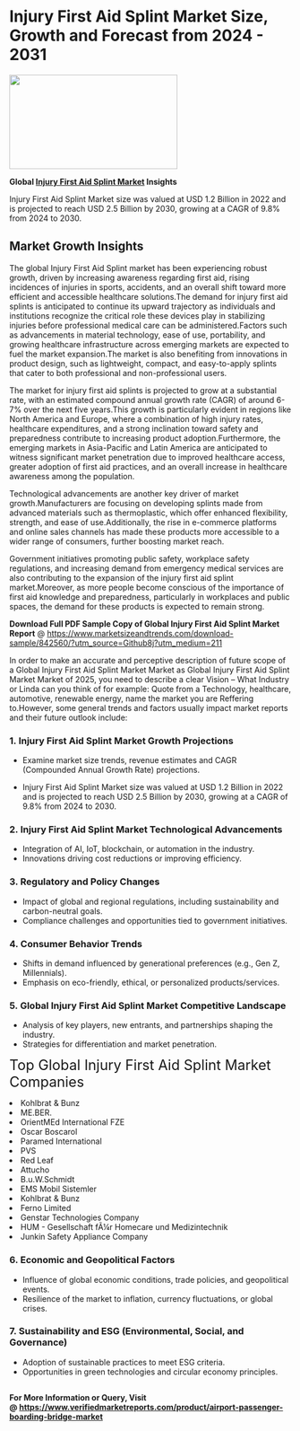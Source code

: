 <H1>Injury First Aid Splint Market Size, Growth and Forecast from 2024 - 2031</H1><img class="aligncenter size-medium wp-image-584254" src="https://thirdeyenews.in/wp-content/uploads/2024/09/Global-Market-Research-300x168.jpeg" alt="" width="300" height="168" /><p><strong>Global&nbsp;<a href="https://www.marketsizeandtrends.com/download-sample/842560/?utm_source=Github8j?utm_medium=211">Injury First Aid Splint Market</a> Insights</strong></p><p>Injury First Aid Splint Market size was valued at USD 1.2 Billion in 2022 and is projected to reach USD 2.5 Billion by 2030, growing at a CAGR of 9.8% from 2024 to 2030.</p><p><h2>Market Growth Insights</h2> <p>The global Injury First Aid Splint market has been experiencing robust growth, driven by increasing awareness regarding first aid, rising incidences of injuries in sports, accidents, and an overall shift toward more efficient and accessible healthcare solutions.The demand for injury first aid splints is anticipated to continue its upward trajectory as individuals and institutions recognize the critical role these devices play in stabilizing injuries before professional medical care can be administered.Factors such as advancements in material technology, ease of use, portability, and growing healthcare infrastructure across emerging markets are expected to fuel the market expansion.The market is also benefiting from innovations in product design, such as lightweight, compact, and easy-to-apply splints that cater to both professional and non-professional users.</p> <p>The market for injury first aid splints is projected to grow at a substantial rate, with an estimated compound annual growth rate (CAGR) of around 6-7% over the next five years.This growth is particularly evident in regions like North America and Europe, where a combination of high injury rates, healthcare expenditures, and a strong inclination toward safety and preparedness contribute to increasing product adoption.Furthermore, the emerging markets in Asia-Pacific and Latin America are anticipated to witness significant market penetration due to improved healthcare access, greater adoption of first aid practices, and an overall increase in healthcare awareness among the population.</p> <p>Technological advancements are another key driver of market growth.Manufacturers are focusing on developing splints made from advanced materials such as thermoplastic, which offer enhanced flexibility, strength, and ease of use.Additionally, the rise in e-commerce platforms and online sales channels has made these products more accessible to a wider range of consumers, further boosting market reach.</p> <p>Government initiatives promoting public safety, workplace safety regulations, and increasing demand from emergency medical services are also contributing to the expansion of the injury first aid splint market.Moreover, as more people become conscious of the importance of first aid knowledge and preparedness, particularly in workplaces and public spaces, the demand for these products is expected to remain strong.</p> <p><span class=""><strong>Download Full PDF Sample Copy of Global Injury First Aid Splint Market Report</strong> @ <a href="https://www.marketsizeandtrends.com/download-sample/842560/?utm_source=Github8j?utm_medium=211" target="_blank">https://www.marketsizeandtrends.com/download-sample/842560/?utm_source=Github8j?utm_medium=211</a></span></p><p>In order to make an accurate and perceptive description of future scope of a Global&nbsp;Injury First Aid Splint Market Market as Global&nbsp;Injury First Aid Splint Market Market of 2025, you need to describe a clear Vision &ndash; What Industry or Linda can you think of for example: Quote from a Technology, healthcare, automotive, renewable energy, name the market you are Reffering to.However, some general trends and factors usually impact market reports and their future outlook include:</p><h3>1.&nbsp;<strong>Injury First Aid Splint Market Growth Projections</strong></h3><ul><li>Examine market size trends, revenue estimates and CAGR (Compounded Annual Growth Rate) projections.</li><li><p>Injury First Aid Splint Market size was valued at USD 1.2 Billion in 2022 and is projected to reach USD 2.5 Billion by 2030, growing at a CAGR of 9.8% from 2024 to 2030.</p></li></ul><h3>2.&nbsp;<strong>Injury First Aid Splint Market Technological Advancements</strong></h3><ul><li>Integration of AI, IoT, blockchain, or automation in the industry.</li><li>Innovations driving cost reductions or improving efficiency.</li></ul><h3>3.&nbsp;<strong>Regulatory and Policy Changes</strong></h3><ul><li>Impact of global and regional regulations, including sustainability and carbon-neutral goals.</li><li>Compliance challenges and opportunities tied to government initiatives.</li></ul><h3>4.&nbsp;<strong>Consumer Behavior Trends</strong></h3><ul><li>Shifts in demand influenced by generational preferences (e.g., Gen Z, Millennials).</li><li>Emphasis on eco-friendly, ethical, or personalized products/services.</li></ul><h3>5.&nbsp;<strong>Global Injury First Aid Splint Market Competitive Landscape</strong></h3><ul><li>Analysis of key players, new entrants, and partnerships shaping the industry.</li><li>Strategies for differentiation and market penetration.</li></ul><p data-pm-slice="1 1 []"><span style="color: inherit; font-family: inherit; font-size: 25px;">Top Global Injury First Aid Splint Market Companies</span></p><div class="" data-test-id=""><p><li>Kohlbrat & Bunz</li><li> ME.BER.</li><li> OrientMEd International FZE</li><li> Oscar Boscarol</li><li> Paramed International</li><li> PVS</li><li> Red Leaf</li><li> Attucho</li><li> B.u.W.Schmidt</li><li> EMS Mobil Sistemler</li><li> Kohlbrat & Bunz</li><li> Ferno Limited</li><li> Genstar Technologies Company</li><li> HUM - Gesellschaft fÃ¼r Homecare und Medizintechnik</li><li> Junkin Safety Appliance Company</li></p></div><h3>6.&nbsp;<strong>Economic and Geopolitical Factors</strong></h3><ul><li>Influence of global economic conditions, trade policies, and geopolitical events.</li><li>Resilience of the market to inflation, currency fluctuations, or global crises.</li></ul><h3>7.&nbsp;<strong>Sustainability and ESG (Environmental, Social, and Governance)</strong></h3><ul><li>Adoption of sustainable practices to meet ESG criteria.</li><li>Opportunities in green technologies and circular economy principles.</li></ul><h2><strong style="font-size: 14px;">For More Information or Query, Visit @&nbsp;</strong><a style="background-color: #ffffff; font-size: 14px;" href="https://www.marketsizeandtrends.com/report/injury-first-aid-splint-market/" target="_blank">https://www.verifiedmarketreports.com/product/airport-passenger-boarding-bridge-market</a></h2>